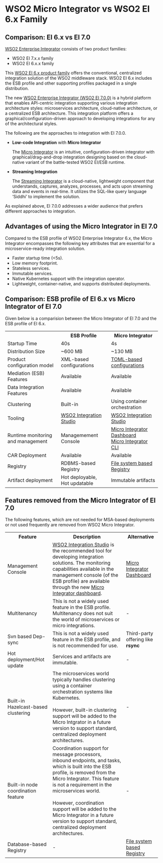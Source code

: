 # WSO2 Micro Integrator vs WSO2 EI 6.x Family

## Comparison: EI 6.x vs EI 7.0

[WSO2 Enterprise Integrator](https://wso2.com/platform) consists of two product families:

-	WSO2 EI 7.x.x family
-	WSO2 EI 6.x.x family
 
This [WSO2 EI 6.x product family](http://docs.wso2.com/enterprise-integrator) offers the conventional, centralized integration solution of the WSO2 middleware stack. WSO2 EI 6.x includes the ESB profile and other supporting profiles packaged in a single distribution.
 
The new [WSO2 Enterprise Integrator (WSO2 EI 7.0.0)](https://ei.docs.wso2.com/en/latest/) is a hybrid platform that enables API-centric integration supporting various integration architecture styles: microservices architecture, cloud-native architecture, or a centralized ESB architecture. This integration platform offers a graphical/configuration-driven approach to developing integrations for any of the architectural styles.
 
The following are the approaches to integration with EI 7.0.0.
 
-   **Low-code Integration** with **Micro Integrator**

    The [Micro Integrator](../../overview/introduction) is an intuitive, configuration-driven integrator with graphical/drag-and-drop integration designing based on the cloud-native variant of the battle-tested WSO2 EI/ESB runtime.
 
-   **Streaming Integration**

    The [Streaming Integrator](https://ei.docs.wso2.com/en/latest/streaming-integrator/overview/overview/) is a cloud-native, lightweight component that understands, captures, analyzes, processes, and acts upon streaming data and events in real-time. It utilizes the SQL-like query language ‘Siddhi’ to implement the solution.

As explained above, EI 7.0.0 addresses a wider audience that prefers different approaches to integration.

## Advantages of using the Micro Integrator in EI 7.0

Compared to the ESB profile of WSO2 Enterprise Integrator 6.x, the Micro Integrator encompasses the following key attributes that are essential for a microservice-ready integration solution.

-	Faster startup time (<5s).
-	Low memory footprint.
-	Stateless services.
-	Immutable services.
-	Native Kubernetes support with the integration operator. 
-	Lightweight, container-native, and supports distributed deployments. 

## Comparison: ESB profile of EI 6.x vs Micro Integrator of EI 7.0

Given below is a comparision between the Micro Integrator of EI 7.0 and the ESB profile of EI 6.x.

<table>
	<tr>
		<th></th>
		<th>ESB Profile</th>
		<th>Micro Integrator</th>
	</tr>
	<tr>
		<td>
			Startup Time
		</td>
		<td>
			40s
		</td>
		<td>
			4s
		</td>
	</tr>
	<tr>
		<td>
			Distribution Size
		</td>
		<td>
			~600 MB
		</td>
		<td>
			~130 MB
		</td>
	</tr>
	<tr>
		<td>
			Product configuration model
		</td>
		<td>
			XML-based configurations
		</td>
		<td>
			<a href="../../references/config-catalog">TOML-based configurations</a>
		</td>
	</tr>
	<tr>
		<td>
			Mediation (ESB) Features
		</td>
		<td>
			Available
		</td>
		<td>
			Available
		</td>
	</tr>
	<tr>
		<td>
			Data Integration Features
		</td>
		<td>
			Available
		</td>
		<td>
			Available
		</td>
	</tr>
	<tr>
		<td>
			Clustering
		</td>
		<td>
			Built-in
		</td>
		<td>
			Using container orchestration
		</td>
	</tr>
	<tr>
		<td>
			Tooling
		</td>
		<td>
			<a href="../../develop/WSO2-Integration-Studio">WSO2 Integration Studio</a>
		</td>
		<td>
			<a href="../../develop/WSO2-Integration-Studio">WSO2 Integration Studio</a>
		</td>
	</tr>
	<tr>
		<td>
			Runtime monitoring and management
		</td>
		<td>
			Managemement Console
		</td>
		<td>
			<a href="../../administer-and-observe/working-with-monitoring-dashboard">Micro Integrator Dashboard</a></br>
			<a href="../../administer-and-observe/using-the-command-line-interface">Micro Integrator CLI</a>
		</td>
	</tr>
	<tr>
		<td>
			CAR Deployment
		</td>
		<td>
			Available
		</td>
		<td>
			Available
		</td>
	</tr>
	<tr>
		<td>
			Registry
		</td>
		<td>
			RDBMS-based Registry
		</td>
		<td>
			<a href="../../setup/deployment/file_based_registry">File system based Registry</a>
		</td>
	</tr>
	<tr>
		<td>
			Artifact deployment
		</td>
		<td>
			Hot deployable,</br>
			Hot updatable
		</td>
		<td>
			Immutable artifacts
		</td>
	</tr>
</table>

## Features removed from the Micro Integrator of EI 7.0

The following features, which are not needed for MSA-based deployments or not used frequently are removed from WSO2 Micro Integrator.

<table>
	<tr>
		<th>
			Feature
		</th>
		<th>
			Description
		</th>
		<th>
			Alternative
		</th>
	</tr>
	<tr>
		<td>
			Management Console
		</td>
		<td>
			<a href="../../develop/WSO2-Integration-Studio">WSO2 Integration Studio</a> is the recommended tool for developing integration solutions. The monitoring capabilities available in the management console (of the ESB profile) are available through the new <a href="../../administer-and-observe/working-with-monitoring-dashboard">Micro Integrator dashboard</a>.
		</td>
		<td>
			<a href="../../administer-and-observe/working-with-monitoring-dashboard">Micro Integrator Dashboard</a>
		</td>
	</tr>
	<tr>
		<td>
			Multitenancy
		</td>
		<td>
			This is not a widely used feature in the ESB profile. Multitenancy does not suit the world of microservices or micro integrations.
		</td>
		<td>
			-
		</td>
	</tr>
	<tr>
		<td>
			Svn based Dep-sync
		</td>
		<td>
			This is not a widely used feature in the ESB profile, and is not recommended for use.
		</td>
		<td>
			Third-party offering like <b>rsync</b>
		</td>
	</tr>
	<tr>
		<td>
			Hot deployment/Hot update
		</td>
		<td>
			Services and artifacts are immutable.
		</td>
		<td>
			-
		</td>
	</tr>
	<tr>
		<td>
			Built-in Hazelcast-based clustering
		</td>
		<td>
			The microservices world typically handles clustering using a container orchestration systems like Kubernetes.</br></br>However, built-in clustering support will be added to the Micro Intgrator in a future version to support standard, centralized deployment architectures.
		</td>
		<td>
			-
		</td>
	</tr>
	<tr>
		<td>
			Built-in node coordination feature
		</td>
		<td>
			Coordination support for message processors, inbound endpoints, and tasks, which is built into the ESB profile, is removed from the Micro Integrator. This feature is not a requirement in the microservices world.</br></br> However, coordination support will be added to the Micro Integrator in a future version to support standard, centralized deployment architectures.
		</td>
		<td>
			-
		</td>
	</tr>
	<tr>
		<td>
			Database-based Registry
		</td>
		<td>
			-
		</td>
		<td>
			<a href="../../setup/deployment/file_based_registry">File system based Registry</a>
		</td>
	</tr>
</table>
